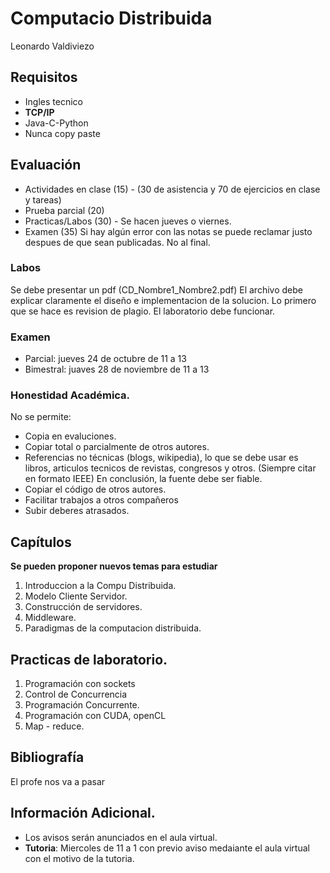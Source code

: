 # Computacio Distribuida
Leonardo Valdiviezo
## Requisitos

 - Ingles tecnico
 - **TCP/IP**
 - Java-C-Python
 - Nunca copy paste
## Evaluación
* Actividades en clase (15) - (30 de asistencia y 70 de ejercicios en clase y tareas)
* Prueba parcial (20)
* Practicas/Labos (30) - Se hacen jueves o viernes.
* Examen (35)
Si hay algún error con las notas se puede reclamar justo despues de que sean publicadas. No al final.

### Labos
Se debe presentar un pdf (CD_Nombre1_Nombre2.pdf)
El archivo debe explicar claramente el diseño e implementacion de la solucion.
Lo primero que se hace es revision de plagio.
El laboratorio debe funcionar.
### Examen
* Parcial: jueves 24 de octubre de 11 a 13
* Bimestral: juaves 28 de noviembre de 11 a 13
### Honestidad Académica.
No se permite:
* Copia en evaluciones.
* Copiar total o parcialmente de otros autores.
* Referencias no técnicas (blogs, wikipedia), lo que se debe usar es libros, articulos tecnicos de revistas, congresos y otros. (Siempre citar en formato IEEE) En conclusión, la fuente debe ser fiable.
* Copiar el código de otros autores.
* Facilitar trabajos a otros compañeros
* Subir deberes atrasados.

## Capítulos
**Se pueden proponer nuevos temas para estudiar**
 1. Introduccion a la Compu Distribuida.
 2. Modelo Cliente Servidor.
 3. Construcción de servidores.
 4. Middleware.
 5. Paradigmas de la computacion distribuida.

## Practicas de laboratorio.
1. Programación con sockets
2. Control de Concurrencia
3. Programación Concurrente.
4. Programación con CUDA, openCL
5. Map - reduce.

## Bibliografía
El profe nos va a pasar
## Información Adicional.
* Los avisos serán anunciados en el aula virtual.
* **Tutoria**: Miercoles de 11 a 1 con previo aviso medaiante el aula virtual con el motivo de la tutoria.
